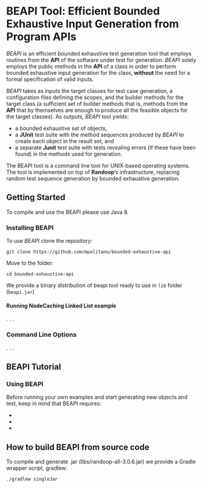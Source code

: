 # BEAPI Tool: Efficient Bounded Exhaustive Input Generation from Program APIs

*BEAPI* is an efficient bounded exhaustive test generation tool that employs routines from the **API** of the software under test for generation. *BEAPI* solely employs the public methods in the **API** of a class in order to perform bounded exhaustive input generation for the class, **without** the need for a formal specification of valid inputs. 


*BEAPI* takes as inputs the target classes for test case generation, a configuration files defining the scopes, and the builder methods for the target class (a sufficient set of builder methods that is, methods from the **API** that by themselves are enough to produce all the feasible objects for the target classes). As outputs, *BEAPI* tool yields:
- a bounded exhaustive set of objects,
- a **JUnit**  test suite with the method sequences produced by *BEAPI* to create each object in the result set, and
- a separate **Junit** test suite with tests revealing errors (if these have been found) in the methods used for generation.

The BEAPI tool is a command line tool for UNIX-based operating systems. The tool is implemented on top of **Randoop**’s infrastructure, replacing random test sequence generation by bounded exhaustive generation.

## Getting Started

To compile and use the BEAPI please use Java 8.


### Installing BEAPI

To use  *BEAPI* clone the repository:

```
git clone https://github.com/mpolitano/bounded-exhaustive-api
```
Move to the folder:

```
cd bounded-exhaustive-api
```
We provide a  binary distribution of beapi tool ready to use in ```lib``` folder (```beapi.jar```)


#### Running NodeCaching Linked List example

. . .
### Command Line Options
. . .
## BEAPI Tutorial

### Using BEAPI

Before running your own examples and start generating new objects and test, keep in mind that BEAPI requires:

- 
-
-

## How to build BEAPI from source code

To compile and generate .jar (libs/randoop-all-3.0.6.jar)  we provide a Gradle wrapper script, gradlew:

```
./gradlew singleJar
```

